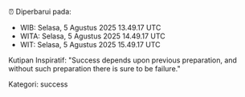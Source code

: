 ⏰ Diperbarui pada:
- WIB: Selasa, 5 Agustus 2025 13.49.17 UTC
- WITA: Selasa, 5 Agustus 2025 14.49.17 UTC
- WIT: Selasa, 5 Agustus 2025 15.49.17 UTC

Kutipan Inspiratif:
"Success depends upon previous preparation, and without such preparation there is sure to be failure."


Kategori: success

